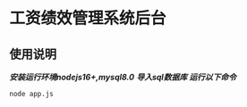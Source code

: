 # 工资绩效管理系统后台
## 使用说明
***安装运行环境nodejs16+,mysql8.0***
***导入sql数据库***
***运行以下命令***
```bash
node app.js
```